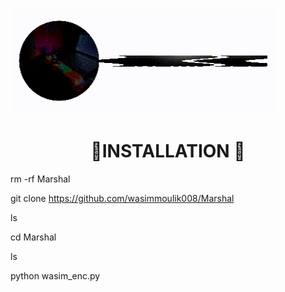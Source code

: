 ![logo](https://github.com/wasimmoulik008/wasimmoulik008/blob/main/lv_0_20230712234709.gif)
<h1 align="center">💠INSTALLATION 💠</h1

rm -rf Marshal

git clone https://github.com/wasimmoulik008/Marshal

ls 

cd Marshal

ls 

python wasim_enc.py
